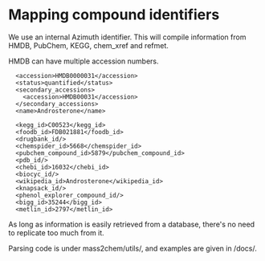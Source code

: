 
# Mapping compound identifiers 

We use an internal Azimuth identifier. 
This will compile information from HMDB, PubChem, KEGG, chem_xref and refmet.

HMDB can have multiple accession numbers. 

	  <accession>HMDB0000031</accession>
	  <status>quantified</status>
	  <secondary_accessions>
	    <accession>HMDB00031</accession>
	  </secondary_accessions>
	  <name>Androsterone</name>
	  
	  <kegg_id>C00523</kegg_id>
	  <foodb_id>FDB021881</foodb_id>
	  <drugbank_id/>
	  <chemspider_id>5668</chemspider_id>
	  <pubchem_compound_id>5879</pubchem_compound_id>
	  <pdb_id/>
	  <chebi_id>16032</chebi_id>
	  <biocyc_id/>
	  <wikipedia_id>Androsterone</wikipedia_id>
	  <knapsack_id/>
	  <phenol_explorer_compound_id/>
	  <bigg_id>35244</bigg_id>
	  <metlin_id>2797</metlin_id>
	  
As long as information is easily retrieved from a database, there's no need to replicate too much from it.

Parsing code is under mass2chem/utils/, and examples are given in /docs/.
 